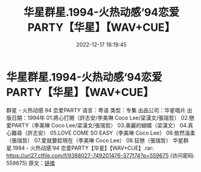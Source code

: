 ﻿---
title: 华星群星.1994-火热动感‘94恋爱PARTY【华星】【WAV+CUE】
date: 2022-12-17 18:19:45
categories: WAV车载音乐、镜像
tags: 华语中文
---
# 华星群星.1994-火热动感‘94恋爱PARTY【华星】【WAV+CUE】

群星 - 火热动感 94 恋爱PARTY
语言：粤语
类型：专集
出品公司：华星唱片
出版日期：1994年
01.將心打開（許志安/李美琳 Coco Lee/梁漢文/張瑞哲）
02.戀愛PARTY（李美琳 Coco Lee/梁漢文/張瑞哲）
03.美麗的蝴蝶（梁漢文）
04.真心難尋（許志安）
05.LOVE COME SO EASY（李美琳 Coco Lee）
06.依然溫柔（張瑞哲）
07.愛就要趁現在（李美琳 Coco Lee）
08.狂戀（張瑞哲）
华星群星.1994 - 火热动感‘94 恋爱PARTY【华星】【WAV+CUE】.rar: https://url27.ctfile.com/f/9388027-749201476-377f74?p=559675
(访问密码: 559675)
原文：[链接](https://blog.sina.com.cn/s/blog_1647c7e76010310m8.html)